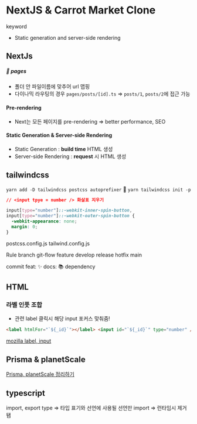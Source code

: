# NextJS & Carrot Market Clone

keyword

- Static generation and server-side rendering

## NextJs

##### 📂 pages

- 폴더 안 파일이름에 맞추어 url 맵핑
- 다이나믹 라우팅의 경우
  `pages/posts/[id].ts` => `posts/1`, `posts/2`에 접근 가능

#### Pre-rendering

- Next는 모든 페이지를 pre-rendering
  => better performance, SEO

#### Static Generation & Server-side Rendering

- Static Generation : **build time** HTML 생성
- Server-side Rendering : **request** 시 HTML 생성

## tailwindcss

`yarn add -D tailwindcss postcss autoprefixer` 🚀
`yarn tailwindcss init -p`

```css
// <input tpye = number /> 화살표 지우기

input[type="number"]::-webkit-inner-spin-button,
input[type="number"]::-webkit-outer-spin-button {
  -webkit-appearance: none;
  margin: 0;
}
```

postcss.config.js
tailwind.config.js

Rule
branch git-flow
feature
develop
release
hotfix
main

commit
feat: ✨
docs: 📚
dependency

## HTML

### 라벨 인풋 조합

- 관련 label 클릭시 해당 input 포커스 맞춰줌!

```html
<label htmlFor="`${_id}`"></label> <input id="`${_id}`" type="number" />
```

[mozilla label, input](https://developer.mozilla.org/ko/docs/Web/HTML/Element/label)

## Prisma & planetScale

[Prisma, planetScale 정리하기](./document/pp.md)

## typescript

import, export type
=> 타입 표기와 선언에 사용될 선언만 import
=> 런타임시 제거됌
